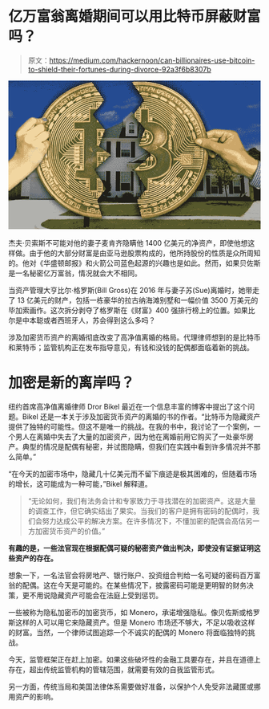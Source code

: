 # 亿万富翁离婚期间可以用比特币屏蔽财富吗？

> 原文：<https://medium.com/hackernoon/can-billionaires-use-bitcoin-to-shield-their-fortunes-during-divorce-92a3f6b8307b>

![](img/bb655aa955bd2d885005734feea682ee.png)

杰夫·贝索斯不可能对他的妻子麦肯齐隐瞒他 1400 亿美元的净资产，即使他想这样做。由于他的大部分财富是由亚马逊股票构成的，他所持股份的性质是众所周知的。他对《华盛顿邮报》和火箭公司蓝色起源的兴趣也是如此。然而，如果贝佐斯是一名秘密亿万富翁，情况就会大不相同。

当资产管理大亨比尔·格罗斯(Bill Gross)在 2016 年与妻子苏(Sue)离婚时，她带走了 13 亿美元的财产，包括一栋豪华的拉古纳海滩别墅和一幅价值 3500 万美元的毕加索画作。这次拆分剥夺了格罗斯在《财富》400 强排行榜上的位置。如果比尔是中本聪或者西班牙人，苏会得到这么多吗？

涉及加密货币资产的离婚彻底改变了高净值离婚的格局。代理律师想到的是比特币和莱特币；监管机构正在发布指导意见，有钱和没钱的配偶都面临着新的挑战。

# 加密是新的离岸吗？

纽约首席高净值离婚律师 Dror Bikel 最近在一个信息丰富的博客中提出了这个问题。Bikel 还是一本关于涉及加密货币资产的离婚的书的作者。“比特币为隐藏资产提供了独特的可能性。但这不是唯一的挑战。在我的书中，我讨论了一个案例，一个男人在离婚中失去了大量的加密资产，因为他在离婚前用它购买了一处豪华房产。典型的情况是配偶有秘密，并试图隐瞒，但我们在实践中看到许多情况并不那么简单。”

“在今天的加密市场中，隐藏几十亿美元而不留下痕迹是极其困难的，但随着市场的增长，这可能成为一种可能，”Bikel 解释道。

> “无论如何，我们有法务会计和专家致力于寻找潜在的加密资产。这是大量的调查工作，但它确实结出了果实。当我们的客户是拥有密码的配偶时，我们会努力达成公平的解决方案。在许多情况下，不懂加密的配偶会高估另一方加密货币资产的价值。”

**有趣的是，一些法官现在根据配偶可疑的秘密资产做出判决，即使没有证据证明这些资产的存在。**

想象一下，一名法官会将房地产、银行账户、投资组合判给一名可疑的密码百万富翁的配偶。这在今天是可能的。在某些情况下，披露密码可能是更明智的财务决策，更不用说隐藏资产可能会在法庭上受到惩罚。

一些被称为隐私加密币的加密货币，如 Monero，承诺增强隐私。像贝佐斯或格罗斯这样的人可以用它来隐藏资产。但是 Monero 市场还不够大，不足以吸收这样的财富。当然，一个律师试图追踪一个不诚实的配偶的 Monero 将面临独特的挑战。

今天，监管框架正在赶上加密。如果这些破坏性的金融工具要存在，并且在道德上存在，超出传统监管机构的管辖范围，就需要有效的自我监管形式。

另一方面，传统当局和美国法律体系需要做好准备，以保护个人免受非法藏匿或挪用资产的影响。